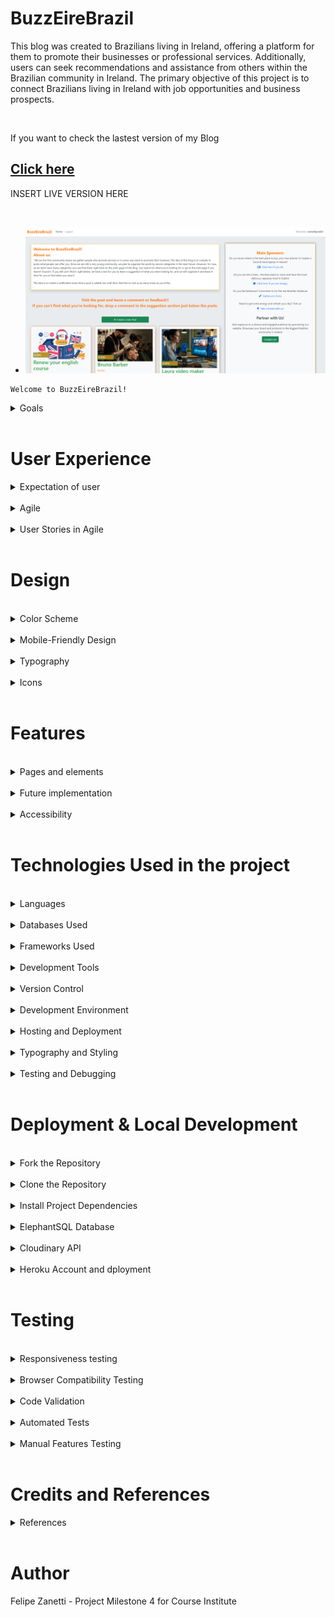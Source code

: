 
# BuzzEireBrazil



This blog was created to Brazilians living in Ireland, offering a platform for them to promote their businesses or professional services. Additionally, users can seek recommendations and assistance from others within the Brazilian community in Ireland. The primary objective of this project is to connect Brazilians living in Ireland with job opportunities and business prospects.

<br> 

If you want to check the lastest version of my Blog 

## [Click here](https://buzzeirebrazil-4d2838e0aec6.herokuapp.com/)

INSERT LIVE VERSION HERE 

<br>

- ![Alt text](documentation/home_lg_screen.PNG)

```
Welcome to BuzzEireBrazil!
```


<details>
<summary>Goals</summary>

* Facilitate connections and networking among Brazilians in Ireland, specifically focusing on job and business opportunities.
* Create a user-friendly and inclusive platform where users can easily share and discover professional services.
* Foster a supportive community environment for Brazilians living in Ireland.


</details>

<br>


# User Experience



<details>
<summary>Expectation of user</summary>

* User experience is a central focus of this project. We aim to provide an intuitive and visually appealing interface that enhances user engagement.
* The website has been designed with the user in mind to ensure seamless navigation and accessibility.

</details>

<br>


<details>

<br>

<summary> Agile</summary>
Agile methodologies have been employed to manage and prioritize project tasks using GitHub Project Boards. Here's how we approached it:

1. **Theme Identification:** Initially, we created a spreadsheet to collect details categorized by themes, which helped us define epics. These themes include Account Management, Profile, Post Pool, Navigation, and Admin.

2. **Issue Template:** To expedite the addition of User Stories to the project, we developed an issue template.

3. **Repository Settings:** In the repository settings, we set up templates for features. The Issue Template provides developers with the necessary information to address MVP (Minimum Viable Product) points.

4. **Deployment process:** The project was developed using python and Django and was deployed using Debug = `False` 

<br>

</details>

<br>

<details>
<summary>User Stories in Agile</summary>


We've organized the project into the following milestones:

- ![Agile Methodology](documentation/agile_issues.PNG)

 1. Start and deploying [#21](https://github.com/zanettiprado/BuzzEireBrazil/issues/21)

2. Setup & Basic Blog Functionality: This phase involves establishing the fundamental blog features, such as user registration and post creation.

    - USER STORY: Navigate Through Pages [#11](https://github.com/zanettiprado/BuzzEireBrazil/issues/11)

    - USER STORY: Browse Blog Entries [#4](https://github.com/zanettiprado/BuzzEireBrazil/issues/4)

    - USER STORY: Access a Post [#5](https://github.com/zanettiprado/BuzzEireBrazil/issues/5)
  
3. User Engagement & Interactivity: Here, we focus on enhancing user engagement through features like comments, likes, and sharing.

    - USER STORY: Profile Creation [#8](https://github.com/zanettiprado/BuzzEireBrazil/issues/8)

    - USER STORY: Participate in Post Discussion [#9](https://github.com/zanettiprado/BuzzEireBrazil/issues/9)

    - USER STORY: Engage with Content [#10](https://github.com/zanettiprado/BuzzEireBrazil/issues/10)

4. Admin Management & Content Creation: In this phase, we develop admin management tools and refine content creation features.

    - USER STORY: Content Administration [#11](https://github.com/zanettiprado/BuzzEireBrazil/issues/11)

    - USER STORY: Draft Posts `(NOT IMPLEMENTED)` [#12](https://github.com/zanettiprado/BuzzEireBrazil/issues/12)

    - USER STORY: Moderate Comment Section [#13](https://github.com/zanettiprado/BuzzEireBrazil/issues/13)
    
    - USER STORY: Search for Posts `(NOT IMPLEMENTED)` [#1](https://github.com/zanettiprado/BuzzEireBrazil/issues/1)

    - USER STORY: Allows to preview before posting `(NOT IMPLEMENTED)` [#14](https://github.com/zanettiprado/BuzzEireBrazil/issues/14)


5. Advanced User Features & Enhancements: This milestone concentrates on advanced user features and improvements to existing functionalities.

     - USER STORY: Search for Posts `(NOT IMPLEMENTED)` [#1](https://github.com/zanettiprado/BuzzEireBrazil/issues/1)

     - USER STORY: Notification Preferences `(NOT IMPLEMENTED)` [#2](https://github.com/zanettiprado/BuzzEireBrazil/issues/2)

     - USER STORY: Review Comment Section [#7](https://github.com/zanettiprado/BuzzEireBrazil/issues/7)

6. Testing & Quality Assurance: The final milestone emphasizes rigorous testing and quality assurance to ensure a stable and reliable platform.

    - Manual Testing Framework

    - Automated Unit Testing

    - UI/UX Testing

    - Performance Testing

</details>

<br>


# Design
<br>
<details>
<summary>Color Scheme</summary>

The color scheme was chosen to reflect the Irish flag and evoke a sense of Ireland:

- ![Alt text](documentation/colors.PNG)
</details>

<br>

<details>
<summary>Mobile-Friendly Design</summary>





For mobile users, the website is optimized with a responsive design. The navigation menu is toggled to accommodate smaller screens, making it convenient for users on mobile devices.

Authentication: Users who are not logged in can still browse and view posts. However, to participate by commenting or making suggestions, they must first log in. If a user doesn't have an account, they can easily sign up to become a part of the community.

- ![Login request](documentation/login-request.PNG)
<br>

</details>

<br>


<details>
<summary>Typography</summary>
We've selected the `"Secular One"` font for the website. 
</details>


<br>


<details>
<summary>Icons</summary>
Font Awesome icons have been used throughout the site, including for the buttons and social media links.
</details>

<br>




# Features


<br>

<details>
<summary>Pages and elements</summary>


1 - **Home Page**
The heart of the website, the home page, serves as a central hub where users can access a variety of key features. Here's what you'll find on the home page. The logo is also clickable.

2 - **List of Posts:** Users can view a comprehensive list of posts submitted by members of the Brazilian community in Ireland. These posts showcase various businesses, services, or job opportunities.


- ![home page for large screens](documentation/lg-screen.PNG) ![home page for large screens2](documentation/lg_screen_2.PNG)


3 - **Main Sponsors:** 
Prominent on every page, the "Main Sponsors" section highlights four businesses that have chosen to promote their services on the platform. This section offers visibility and recognition to these sponsors.

 * 3.1 
 <br>

 -  ![main sponsors](documentation/main_sponsors-view.PNG)

 Clicking in the contact us button you will be redirect for a form to be filled in order to check how to become a sponsor.

 * 3.2  <br>
 
 - ![sponsors form](documentation/Contact_us.PNG)

 After submitting the form you will get a message thanking you for your interest in become a sponsor
 
 * 3.3  <br>
 -  ![submitted form](documentation/Contact_us_submitted.PNG)

4 - **List of Suggestions:** 
Users can discover and submit requests for assistance or recommendations. This section encourages community members to help one another by connecting individuals seeking specific services with those who can provide them.

- ![suggestions view](documentation/suggestion-view-if-logged.PNG)

5 - **Post Details Page**
When a user clicks on a post from the list, they are directed to the "Post Details" page. Here, they can delve deeper into the specifics of a particular business or service. This page includes:

- ![Post details](documentation/post_details-view.PNG)

6 - **Comments and Feedback:** Users can engage in discussions and provide feedback regarding the business or service. This interactive feature fosters communication and helps community members make informed decisions.

- ![comments and feedback](documentation/comments_and_feedback.PNG)

7 - **Navigation**
The navigation bar, situated at the top of the website, provides easy access to essential features and functions. Users can find the following items in the navigation:

- ![Nav bar for small devices](documentation/nav_bar-sm.PNG) ![Nav bar for large devices](documentation/nav_bar-lg.PNG)


8 - **Login/Logout:** Users can log in to their accounts or log out as needed. This functionality is crucial for accessing certain actions on the website.


9 - **Sign-In/Sign-on Page:**
The Sign-In page serves as the entry point for registered users to access their accounts. Key features of this page include:
 
 * 9.1  <br> 
 - ![Sign up large devices](documentation/sign_up-view-lg-screen.PNG)
 General view for large device

 * 9.2  <br> 
- ![Sign up view](documentation/sign_in-view.PNG) 
- ![Sign up view](documentation/sign_up-view.PNG)

Full Page view 

* 9.3  <br> 
- ![sign_up-view-sm](documentation/sign_up-view-sm.png) 
- ![sign_in-view-sm](documentation/sign_in-view-sm.png)

* 10 **Clickable Logo:** Clicking on the logo serves as an alternative way to return to the home page, ensuring intuitive navigation.

- ![Alt text](documentation/logo-image.PNG)

* 11 **Footer**: footer is quite clean. It brings few elements. The information about the me and LinkedIn and GitHub link pages

- ![Alt text](documentation/footer.PNG)

</details>

<br>

<details>
<summary>Future implementation </summary>



 1. List of Posts Sorted by Categories:
In upcoming versions, we will introduce a feature to categorize posts. This will make it easier for users to find content that interests them. Posts will be tagged with relevant categories, and users can filter posts by selecting a category from the navigation menu.

2. Search Bar on the Top of Post List:
To enhance user experience, we'll add a search bar at the top of the post list. Users can simply enter keywords or phrases related to their interests, and the system will display matching posts in real-time.

 3. Reply for Suggestions in Suggestion Section:
We are committed to fostering engagement within the community. In the next release, users will be able to reply to suggestions, providing feedback or offering assistance. This will create a more interactive and supportive environment.

 4. Reply for Comments in Post Details:
To encourage discussions, we will implement a comment reply feature. Users can respond to specific comments within a post's comment section, facilitating meaningful conversations.

 5. Rate with Star for Services in Post Details:
We aim to improve the way users evaluate services. Users will have the option to rate services with a star-based system, offering valuable feedback to service providers and helping other users make informed decisions.

 6. Feed with Updates in Another Page Like a Journal:
In future updates, we will introduce a dedicated page for updates and announcements. Users can access this journal-like feed to stay informed about the latest community news, events, and changes to the platform.

 7. Notification Preferences for User:
Personalization is key. Users will be able to customize their notification preferences. They can choose to receive updates related to specific categories, new posts, comments on their content, and more.

 8. Reset Password:
Password management is crucial. Users will have the option to reset their passwords securely through a password reset feature. This ensures account security and accessibility.

 9. Draft Post for Keeping Posts Saved:
We understand that not every post is meant for immediate publishing. Users can save drafts of their posts and return to them later for editing and publishing. This feature will ensure that no creative idea is lost.

</details>

<br>

<details>
<summary>Accessibility</summary>


Our commitment to accessibility is evident in every line of code. We've gone the extra mile to make our website as user-friendly as possible for everyone. Here's how we've achieved this:

- Semantic HTML: We've meticulously crafted our web pages using semantic HTML tags. This means that not only is our code clean and organized, but it also ensures that screen readers and assistive technologies can understand and navigate the content effortlessly.

- Descriptive Alt Attributes: Images on our site are more than just visuals; they're informative. We've provided detailed and meaningful alt attributes for every image. This empowers screen readers to convey the content accurately to users who rely on them.

- Icons with Text Descriptions: Icons can be confusing for some users. To make sure everyone understands their meaning, we've included text descriptions alongside icons where needed. This ensures that all users, regardless of their abilities, can interact with our site effectively.

- Color Contrast: We understand the importance of legibility. To that end, we've maintained a high level of color contrast throughout our site. This not only makes text and content easier to read but also ensures that our site is inclusive and accessible to all.

At BuzzEireBrazil, accessibility isn't an afterthought; it's an integral part of our development process. We believe that everyone should have a seamless and enjoyable experience on our platform, regardless of their abilities or assistive technologies.
</details>

<br>

# Technologies Used in the project

<br>

<details>
<summary>Languages</summary>


## 
- HTML: The foundation of our website, responsible for structuring the main site content. We have 13 HTML files in the project so far.
- CSS: Provides the styling and layout to create an attractive and user-friendly interface.
- JavaScript: Adds interactive elements and enhances user engagement.
- Python 3.8.11: The backbone of our back-end functionality, powering the server and business logic.
</details>

<br>

<details>
<summary>Databases Used</summary>

- ElephantSQL (Postgres database): Our reliable data storage solution. 
- Cloudinary: An online static file storage service for managing media assets.
</details>

<br>

<details>
<summary>Frameworks Used</summary>

- Django: A high-level Python web framework that streamlines development.
- Bootstrap (Version 5.2.3): A CSS framework that accelerates front-end design.
- Crispy Forms: Enhances form rendering for a more user-friendly experience.
</details>

<br>

<details>
<summary>Development Tools</summary>

- Pip: A vital tool for installing Python packages.
- Jinja: Our templating engine, facilitating dynamic content rendering.
- Balsamiq: Used for wireframing to plan out the site's layout and structure.
</details>


<br>

<details>
<summary>Version Control</summary>

- Git: The backbone of our version control system.
- GitHub: Our repository for saving and managing project files.
</details>

<br>

<details>
<summary>Development Environment</summary>

 
- Gitpod: A cloud-based integrated development environment (IDE) for seamless development.
</details>

<br>

<details>
<summary>Hosting and Deployment</summary>

Heroku: Hosting platform for the deployed back-end site.
</details>

<br>

<details>
<summary>Typography and Styling</summary>

 
- Google Fonts: Imported fonts to enhance site aesthetics.
</details>

<br>


<details>
<summary>Testing and Debugging</summary>
- Google Chrome Dev Tools: Essential for troubleshooting, testing, and ensuring responsiveness and styling.
- Am I Responsive?: Used to display website images on various devices.
</details>

<br>




# Deployment & Local Development

<br>

<details>
<summary>Fork the Repository</summary>



1. Log in or Sign up: Go to GitHub and log in with your account. If you don't have an account, sign up.
2. Navigate to the Repository: Go to the repository for your project (replace your-repo-name with the actual repository name). <br>
Click here [BuzzEireBrazil](https://github.com/zanettiprado/buzzeirebrazil)
```
https://github.com/zanettiprado/buzzeirebrazil
```

3 - Fork the Repository: Click the "Fork" button in the top right corner of the repository page. This will create a copy of the repository under your GitHub account.
</details>

<br>

<details>
<summary>Clone the Repository</summary>


## 
1. Log in to GitHub: If you're not already logged in, log in to GitHub.

2. Navigate to the Repository: Go to the repository for your project (replace your-repo-name with the actual repository name).<br>
Click here [BuzzEireBrazil](https://github.com/zanettiprado/buzzeirebrazil)
```
https://github.com/zanettiprado/buzzeirebrazil
```
3. Clone the Repository: Click on the "Code" button on the repository page. Select your preferred method for cloning: HTTPS, SSH, or GitHub CLI. Copy the provided link.

4. Open Terminal: Open your terminal (command prompt or Git Bash on Windows, Terminal on macOS, or any terminal emulator on Linux).

5. Change Directory: Use the cd command to navigate to the location where you want to store the cloned repository.

```
cd /path/to/your/directory
```
6. Clone the Repository: In your terminal, run the following command, pasting the link you copied from step 3:
</details>

<br>

<details>
<summary>Install Project Dependencies</summary>


1. Navigate to Project Directory: Ensure you are in the project directory where the `requirements.txt` file is located.

2. Install Dependencies: In your terminal, run the following command to install the required packages:

```
pip install -r requirements.txt
```
</details>

<br>

<details>
<summary>ElephantSQL Database</summary>

In this project, we use ElephantSQL to store our data in a special database called PostgreSQL. To get your own database, follow these steps:

1. Sign up using your GitHub account.
2. Click on "Create New Instance" to make a new database.
3. Give it a name (usually the project's name, like "tribe").
4. Choose the "Tiny Turtle (Free)" plan.
5. You can ignore the "Tags" part.
6. Pick a Region and Data Center that's closest to where you are.
7. Once it's created, click on the new database's name to see the database URL and Password. You'll need these later.

</details>

<br>

<details>
<summary>Cloudinary API</summary>


We use the Cloudinary API in our project to keep our pictures and videos online because Heroku, where we host our project, doesn't save this kind of data. Here's how to get your own Cloudinary API key:

1. Create an account and log in to Cloudinary.
2. When they ask what you're interested in, pick "Programmable Media" because it's about images and videos.
3. If you want, change your cloud name to something you can remember easily.
4. On your Cloudinary Dashboard, you'll find your API Environment Variable. It looks like a long code.
5. Make sure to remove the "CLOUDINARY_URL=" part from the code because that part is your key.

</details>

<br>

<details>
<summary>Heroku Account and dployment</summary>

<br>

1. Set Up Your Heroku Account

If you don't have a Heroku account, sign up for one at https://www.heroku.com/. It's free to get started.

2. Install Heroku CLI

Download and install the Heroku Command Line Interface (CLI) for your operating system. You can find installation instructions here: https://devcenter.heroku.com/articles/heroku-cli

3. Log In to Heroku

Open your terminal or command prompt and log in to Heroku by running:
```
heroku login
```
Follow the prompts to enter your Heroku credentials.

4. Initialize a Git Repository

If your project isn't already in a Git repository, you'll need to initialize one. Navigate to your project's root directory in the terminal and run:

```
git init
git add .
git commit -m "Initial commit"
```
5. Create a requirements.txt File

If you don't already have a requirements.txt file, create one. This file lists all the Python packages required for your project. You can generate it by running:
```
pip freeze > requirements.txt
```
6. Create a Procfile

Create a file named Procfile (without any file extension) in your project's root directory. This file tells Heroku how to run your application. Inside the Procfile, add:

```
web: python your_app_name/manage.py runserver 0.0.0.0:$PORT
```
7. Install Gunicorn

Gunicorn is a WSGI HTTP server for Python applications. Install it by running:
```
pip install gunicorn
```

8. Add Heroku Buildpacks
Heroku uses buildpacks to determine how to build and run your application. You'll need to add Python and Node.js buildpacks if your project uses JavaScript or CSS. Run the following commands to add buildpacks:
```
heroku buildpacks:add heroku/python
```
9. Set Environment Variables

Set the environment variables in Heroku that you mentioned earlier. You can do this by running:
```
heroku config:set CLOUDINARY_URL=your_cloudinary_api_key
heroku config:set DATABASE_URL=your_database_url
heroku config:set DISABLE_COLLECTSTATIC=1
heroku config:set SECRET_KEY=your_secret_key 
```

Replace your_cloudinary_api_key, your_database_url, and your_secret_key with your actual keys and URLs.

10. Deploy to Heroku

Now it's time to deploy your project to Heroku. Run:
``` 
git push heroku master
```

This command will push your code to Heroku's servers and trigger the deployment process.

11. Run Migrations

After deploying, run the following command to apply database migrations:
``` 
heroku run python manage.py migrate 
```

12. Open Your App

Your app should be deployed and live on Heroku now! You can open it in your browser using
``` 
heroku open
```

</details>

<br>

# Testing

<br>

<details>
<summary>Responsiveness testing </summary>

Test to ensure a consistent user experience across various platforms (desktop, tablet, mobile). 

Our website/application has been thoroughly tested for responsiveness, and it performs exceptionally well across various screen sizes and devices, ensuring a seamless user experience.


As infomered we have used Am I responsive web page to get the below image.

![Responsiveness Testing](documentation/am_I_responsive.PNG)

</details>

<br>

<details>
<summary>Browser Compatibility Testing </summary>


We have verified that our project functions flawlessly on multiple web browsers, including Chrome, Firefox, Safari, and Internet Explorer.

Bugs Resolved and Unresolved: All identified issues and bugs have been diligently 
</details>

<br>

<details>
<summary>Code Validation</summary>



## 
The codebase adheres to industry standards and best practices, ensuring error-free, well-structured, and convention-following code.
</details>

<br>


<details>
<summary>Automated Tests </summary>



### Automated testing scripts have been employed to streamline our testing process, resulting in consistent and efficient testing outcomes. We ran tests for Models.py, Views.py and Forms.py in three differents files. 



## Forms Validation Tests

## 1. test_post_form_valid_data
#### Purpose: 
This test checks if the form for creating a post can tell when you give it the right information.
#### How It Works: 
It pretends to fill out the form with the correct info, like a post title and content. Then, it checks if the form thinks everything is good (valid).
#### Result We Want:
 We hope this test passes, which means the form knows when you're giving it the right details.


## 2. test_comment_form_valid_data


#### Purpose: 
This test checks if the form for making comments can recognize when you provide the right data.
#### How It Works:
 It pretends to fill out the comment form with proper information, like the comment text. Then, it checks if the form says everything is okay (valid).
#### Result We Want:
 We expect this test to pass, showing that the comment form can tell when you're giving it the right data.



## 3. test_user_suggestion_form_valid_data


#### Purpose: 
This test checks if the form for user suggestions can tell when you provide it with the correct details.
#### How It Works:
 It pretends to fill out the suggestion form with good data, like the suggestion text. Then, it checks if the form thinks it's all right (valid).
#### Result We Want:
 We want this test to pass, meaning the suggestion form can recognize when you're giving it the right information.


## 4. test_sponsorship_contact_form_valid_data
#### Purpose:
 This test checks if the form for sponsorship contact can recognize when you give it the right info.
#### How It Works:
 It pretends to fill out the sponsorship contact form with proper data, like the name and email. Then, it checks if the form believes everything is fine (valid).
#### Result We Want:
 We anticipate this test to pass, showing that the sponsorship contact form can identify when you're providing the right information.

![Test Form.py](documentation/tests_form.PNG)

<br>


## Models Validation Tests

## 1. test_title_max_length

### Purpose:
 This test checks if the title of a post can't be too long.
#### How It Works:
 It pretends to create a post with an extra-long title and then sees if the title is as long as it should be.
#### Result We Want:
 We hope this test passes, which means our posts have a limit on how long their titles can be.

## 2. test_object_name_is_title
#### 
Purpose: This test checks if the name of a post object is the same as its title.
#### How It Works:
 It pretends to create a post and then compares the post's name to what the title should be.
##### Result We Want:
 We expect this test to pass, showing that our posts have their names set to their titles.

![Test models.py](documentation/tests_model.PNG)

<br>


## Testing Validation Views

## 1. Create Post View Test (test_create_post_view):

#### 1. It logs in as a test user.
Sends a GET request to the 'create_post' URL.
Checks if the response status code is 200 (OK).
Verifies that the 'create_post.html' template is used.
Post Like View Test (test_post_like_view):

#### 2. Logs in as a test user.
Sends a POST request to the 'post_like' URL for a post.
Checks if the response status code is 302 (a redirect).
Post Detail View Test (test_post_detail_view):

#### 3. Sends a GET request to the 'post_detail' URL for a post.
Checks if the response status code is 200 (OK).
Verifies that the 'post_detail.html' template is used.
Edit Post View Test (test_edit_post_view):

##### 4. Logs in as a test user.
Sends a GET request to the 'edit_post' URL for a post.
Checks if the response status code is 200 (OK).
Verifies that the 'edit_post.html' template is used.
Delete Post View Test (test_delete_post_view):

##### 5. Logs in as a test user.
Sends a GET request to the 'delete_post' URL for a post.
Checks if the response status code is 200 (OK).
Verifies that the 'delete_post.html' template is used.
Suggestion Dislike View Test (test_suggestion_dislike_view):

#### 6. Logs in as a test user.
Sends a POST request to the 'suggestion_dislike' URL for a suggestion.
Checks if the response status code is 302 (a redirect).
Edit Suggestion View Test (test_edit_suggestion_view):

#### 7. Logs in as a test user.
Sends a GET request to the 'edit_suggestion' URL for a suggestion.
Checks if the response status code is 200 (OK).
Verifies that the 'edit_suggestion.html' template is used.

![Test view.py](documentation/tests_view.PNG)

</details>


<br>

<details>
<summary>Manual Features Testing</summary>


| Page | User Action | Expected Result| Notes |
| --- | --- | --- | --- |
|  **Home Page**   |  |  | |
| Landing - unlogged user | Click on Logo | Redirection to Home page | Pass |
| | Click on Login button  | Redirection to Sign In page | Pass |
| | Click on Sign Up button  | Redirection to Sign Up page | Pass |
| | Click on Post card  | Redirection to Post Details page | Pass |
| | Click on Next button | Redirection to Next page | Pass |
| | Click on Prev button | Redirection to Previous page | Pass |
| | Click on Contact us! button | Redirection to Contact Us for Sponsorship | Pass |
| Landing - logged user | Click on Logo | Redirection to Home page | Pass |
| | Click on Logout button  | Redirection to Home page | Pass |
| | Click on Post card  | Redirection to Post Details page | Pass |
| | Click on Next button | Redirection to Next page | Pass |
| | Click on Prev button | Redirection to Previous page | Pass |
| | Click on Contact us! button | Redirects user to Contact Us for Sponsorship | 
| | Suggestion text box | Change the text message to clean box | Pass |
| | Submit button new suggestion | Redirects user to home with a new list of suggestion | Pass |
| | Create a new Post button | Redirects user to create post form | Pass |
| | Create a new Post button | Redirects user to create post form | Pass |
| **Sign Up** |  |  |  |
| | Enter Username | Field accept any username | Pass |
| | Enter valid password (twice) | Field will only accept password format | Pass |
| | Click Sign Up button on sign up page  | Redirects Home page | Pass |
| | Click on Sign In link | Redirection to Sign In page | Pass |
| **Sing In** |  |  |  |
| | Enter User name | Field accept any username | Pass |
| | Enter valid password | Field will only accept password format | Pass |
| | Click Login button on login page | Redirects user to Home page | Pass |
| **Sing Out** |  |  |  |
| | Click Logout | Redirects to Home page | Pass |
| **Navigation bar** | | | | 
| | Logo, Home, (Login), Logout | Button tested above| Pass | 
| **Post card** | | | | 
| | Card button |Return the orignal post for view only | Pass | 
| **Edit Post** | | | | 
| | Edit post button |Return the orignal post for editing all details again | Pass | 
| | Save Change button | User will be redirected to edited post | Pass | 
| **Delete Post** | | | | 
| | Click on the Delete button | Post will be permanently deleted | Pass |  
| **Post details page** | | | | 
|Looged user | Like post heart button |Return the orignal post showing a red heart and updated likes counter | Pass | 
| | Comment box |Give a option to user post a comment or feedback in the post | Pass | 
| | Submit button Comment box |Return the orignal post showing a new comment and updated comment counter | Pass | 
| **Post details page** | | | | 
|Unlooged user | Login button |Return the user to login page | Pass |
| **Edit Suggestion** | | | | 
| | Edit post button |Return the orignal suggestion for editing all details again | Pass | 
| | Save Change button | User will be redirected to Home | Pass | 
| **Delete Suggestion** | | | | 
| | Click on the Delete button | Suggestion will be permanently deleted | Pass |  
| **Sidebar** | | | | 
| | Click on Contact us! button | Redirects user to Contact Us for Sponsorship | 
| **Contact Us for Sponsorship** | | | | 
| | Filed name, Email address and Type of business | Redirects user to Contact Us for Thank You for Contacting Us! page | 
| **Footer** | | | | 
| | LinkedIn logo | Redirects user to my linkedIn | Pass | 
| | GitHub logo | Redirects user to my GitHub page | Pass | 

</details>

<br>

# Credits and References

<details>
<summary>References</summary>


* [Code Institute](https://learn.codeinstitute.net/dashboard) 

* [Pip instalation ](https://pip.pypa.io/en/stable/installation/) 

* [Cental Django](https://djangocentral.com/building-a-blog-application-with-django/)

* [GitHub Documentation](https://docs.github.com/en/get-started/writing-on-github/working-with-advanced-formatting/)

* [Collapsed sections](https://docs.github.com/en/get-started/writing-on-github/working-with-advanced-formatting/organizing-information-with-collapsed-sections)

* [Bootstrap](https://getbootstrap.com/docs/5.3/getting-started/introduction/)

* [Allauth](https://docs.allauth.org/en/latest/)

* [Cloudinary documentation ](https://cloudinary.com/documentation/diagnosing_error_codes_tutorial)

* [Djangoproject testing](https://docs.djangoproject.com/en/4.2/topics/testing/tools/#django.test.Client.get)

* [Rocket validator ](https://rocketvalidator.com/d/f22a1876-43ee-4e70-a3bc-ebc7afa2767a)

* [Python validator](https://pep8ci.herokuapp.com/#)

* [ Markup Validation Service](https://validator.w3.org/#validate_by_input)

* [CSS Validation Service](https://jigsaw.w3.org/css-validator/)

</details>

<br>

# Author
Felipe Zanetti - Project Milestone 4 for Course Institute





























